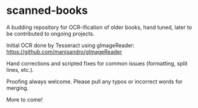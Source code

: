 # scanned-books

A budding repository for OCR-ification of older books, hand tuned, later to be contributed to ongoing projects.

Initial OCR done by Tesseract using gImageReader: https://github.com/manisandro/gImageReader

Hand corrections and scripted fixes for common issues (formatting, split lines, etc.).

Proofing always welcome. Please pull any typos or incorrect words for merging.

More to come!
